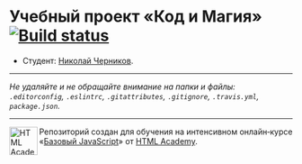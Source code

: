 # Учебный проект «Код и Магия» [![Build status][travis-image]][travis-url]

* Студент: [Николай Черников](https://up.htmlacademy.ru/javascript/10/user/154179).

---

_Не удаляйте и не обращайте внимание на папки и файлы:_<br>
_`.editorconfig`, `.eslintrc`, `.gitattributes`, `.gitignore`, `.travis.yml`, `package.json`._

---

<a href="https://htmlacademy.ru/intensive/javascript"><img align="left" width="50" height="50" title="HTML Academy" src="https://up.htmlacademy.ru/static/img/intensive/javascript/logo-for-github.svg"></a>

Репозиторий создан для обучения на интенсивном онлайн‑курсе «[Базовый JavaScript](https://htmlacademy.ru/intensive/javascript)» от [HTML Academy](https://htmlacademy.ru).

[travis-image]: https://travis-ci.org/htmlacademy-javascript/154179-code-and-magick.svg?branch=master
[travis-url]: https://travis-ci.org/htmlacademy-javascript/154179-code-and-magick
